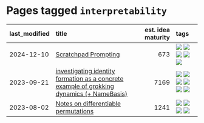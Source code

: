 # Pages tagged `interpretability`

|last_modified|title|est. idea maturity|tags
|:---|:---|---:|:---|
|2024-12-10|[Scratchpad Prompting](../scratchpad_prompting.md)|673|[![](https://img.shields.io/badge/tag-agentic-0e5ec)](../tags/agentic.md) [![](https://img.shields.io/badge/tag-experimental-b25b5)](../tags/experimental.md) [![](https://img.shields.io/badge/tag-interpretability-a682e)](../tags/interpretability.md) [![](https://img.shields.io/badge/tag-llm-496a1)](../tags/llm.md) [![](https://img.shields.io/badge/tag-prompting-96bcc)](../tags/prompting.md)|
|2023-09-21|[investigating identity formation as a concrete example of grokking dynamics (+ NameBasis)](../identity_grokking_dynamics.md)|7169|[![](https://img.shields.io/badge/tag-alignment-ac8815)](../tags/alignment.md) [![](https://img.shields.io/badge/tag-experimental-b25b5)](../tags/experimental.md) [![](https://img.shields.io/badge/tag-interpretability-a682e)](../tags/interpretability.md) [![](https://img.shields.io/badge/tag-publication-d548d8)](../tags/publication.md) [![](https://img.shields.io/badge/tag-safety-1661bc)](../tags/safety.md) [![](https://img.shields.io/badge/tag-wip-97a75e)](../tags/wip.md)|
|2023-08-02|[Notes on differentiable permutations](../differentiable_permutations.md)|1241|[![](https://img.shields.io/badge/tag-differentiable_permutation-288446)](../tags/differentiable_permutation.md) [![](https://img.shields.io/badge/tag-experimental-b25b5)](../tags/experimental.md) [![](https://img.shields.io/badge/tag-interpretability-a682e)](../tags/interpretability.md) [![](https://img.shields.io/badge/tag-regularization-cd61a2)](../tags/regularization.md)|